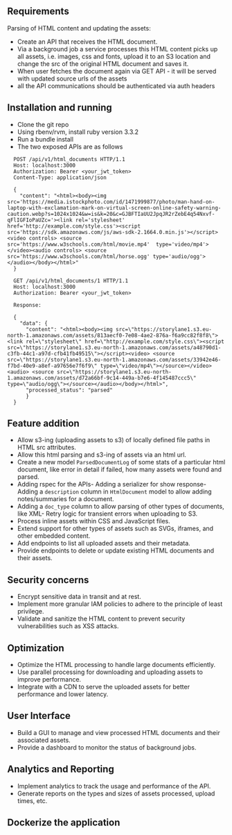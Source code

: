 ## Requirements
Parsing of HTML content and updating the assets:
- Create an API that receives the HTML document.
- Via a background job a service processes this HTML content picks up all assets, i.e. images, css and fonts, upload it to an S3 location and change the src of the original HTML document and saves it.
- When user fetches the document again via GET API - it will be served with updated source urls of the assets
- all the API communications should be authenticated via auth headers

## Installation and running
- Clone the git repo
- Using rbenv/rvm, install ruby version 3.3.2
- Run a bundle install
- The two exposed APIs are as follows

```
  POST /api/v1/html_documents HTTP/1.1
  Host: localhost:3000
  Authorization: Bearer <your_jwt_token>
  Content-Type: application/json

  {
    "content": "<html><body><img src='https://media.istockphoto.com/id/1471999877/photo/man-hand-on-laptop-with-exclamation-mark-on-virtual-screen-online-safety-warning-caution.webp?s=1024x1024&w=is&k=20&c=GJBFTIaUU2JpqJR2rZebE4q54Nxvf-qFlIGFIoPaUZc='><link rel='stylesheet' href='http://example.com/style.css'><script src='https://sdk.amazonaws.com/js/aws-sdk-2.1664.0.min.js'></script><video controls> <source src='https://www.w3schools.com/html/movie.mp4'  type='video/mp4'></video><audio controls> <source src='https://www.w3schools.com/html/horse.ogg' type='audio/ogg'></audio></body></html>"
  }
```

```
  GET /api/v1/html_documents/1 HTTP/1.1
  Host: localhost:3000
  Authorization: Bearer <your_jwt_token>

  Response:

  {
    "data": {
      "content": "<html><body><img src=\"https://storylane1.s3.eu-north-1.amazonaws.com/assets/813aecf0-7e08-4ae2-876a-f6a9cc82f8f8\"><link rel=\"stylesheet\" href=\"http://example.com/style.css\"><script src=\"https://storylane1.s3.eu-north-1.amazonaws.com/assets/a48790d1-c3fb-44c1-a97d-cfb41fb49515\"></script><video> <source src=\"https://storylane1.s3.eu-north-1.amazonaws.com/assets/33942e46-f7bd-40e9-a8ef-a97656e7f6f9\" type=\"video/mp4\"></source></video><audio> <source src=\"https://storylane1.s3.eu-north-1.amazonaws.com/assets/d72a66bf-9c14-449a-b7e6-4f145487ccc5\" type=\"audio/ogg\"></source></audio></body></html>",
      "processed_status": "parsed"
      }
  }
```

## Feature addition
- Allow s3-ing (uploading assets to s3) of locally defined file paths in HTML src attributes.
- Allow this html parsing and s3-ing of assets via an html url.
- Create a new model `ParsedDocumentLog` of some stats of a particular html document, like error in detail if failed, how many assets were found and parsed.
- Adding rspec for the APIs- Adding a serializer for show response- Adding a `description` column in `HtmlDocument` model to allow adding notes/summaries for a document.
- Adding a `doc_type` column to allow parsing of other types of documents, like XML- Retry logic for transient errors when uploading to S3.
- Process inline assets within CSS and JavaScript files.
- Extend support for other types of assets such as SVGs, iframes, and other embedded content.
- Add endpoints to list all uploaded assets and their metadata.
- Provide endpoints to delete or update existing HTML documents and their assets.

## Security concerns
- Encrypt sensitive data in transit and at rest.
- Implement more granular IAM policies to adhere to the principle of least privilege.
- Validate and sanitize the HTML content to prevent security vulnerabilities such as XSS attacks.

## Optimization
- Optimize the HTML processing to handle large documents efficiently.
- Use parallel processing for downloading and uploading assets to improve performance.
- Integrate with a CDN to serve the uploaded assets for better performance and lower latency.

## User Interface
- Build a GUI to manage and view processed HTML documents and their associated assets.
- Provide a dashboard to monitor the status of background jobs.

## Analytics and Reporting
- Implement analytics to track the usage and performance of the API.
- Generate reports on the types and sizes of assets processed, upload times, etc.

## Dockerize the application